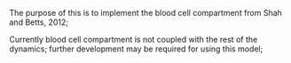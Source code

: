The purpose of this is to implement the blood cell compartment from Shah and Betts, 2012; 

Currently blood cell compartment is not coupled with the rest of the dynamics; further development may be required for using this model; 
